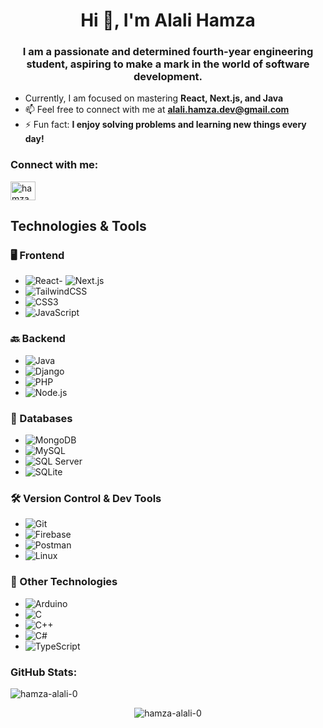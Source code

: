 <h1 align="center">Hi 👋, I'm Alali Hamza</h1>
<h3 align="center">I am a passionate and determined fourth-year engineering student, aspiring to make a mark in the world of software development.</h3>

- Currently, I am focused on mastering **React, Next.js, and Java**  
- 📫 Feel free to connect with me at **alali.hamza.dev@gmail.com**  
- ⚡ Fun fact: **I enjoy solving problems and learning new things every day!**

<h3 align="left">Connect with me:</h3>
<p align="left">
  <a href="https://linkedin.com/in/hamza--alali" target="blank">
    <img align="center" src="https://raw.githubusercontent.com/rahuldkjain/github-profile-readme-generator/master/src/images/icons/Social/linked-in-alt.svg" alt="hamza alali" height="30" width="40" />
  </a>
</p>

## Technologies & Tools

### 🖥️ Frontend
- ![React](https://img.shields.io/badge/React-20232A?style=for-the-badge&logo=react&logoColor=61DAFB)- ![Next.js](https://img.shields.io/badge/Next.js-000000?style=for-the-badge&logo=next.js&logoColor=white)
- ![TailwindCSS](https://img.shields.io/badge/TailwindCSS-06B6D4?style=for-the-badge&logo=tailwindcss&logoColor=white)
- ![CSS3](https://img.shields.io/badge/CSS3-1572B6?style=for-the-badge&logo=css3&logoColor=white)
- ![JavaScript](https://img.shields.io/badge/JavaScript-F7DF1E?style=for-the-badge&logo=javascript&logoColor=black)

### 🔙 Backend
- ![Java](https://img.shields.io/badge/Java-007396?style=for-the-badge&logo=java&logoColor=white)
- ![Django](https://img.shields.io/badge/Django-092E20?style=for-the-badge&logo=django&logoColor=white)
- ![PHP](https://img.shields.io/badge/PHP-777BB4?style=for-the-badge&logo=php&logoColor=white)
- ![Node.js](https://img.shields.io/badge/Node.js-339933?style=for-the-badge&logo=node.js&logoColor=white)

### 💾 Databases
- ![MongoDB](https://img.shields.io/badge/MongoDB-47A248?style=for-the-badge&logo=mongodb&logoColor=white)
- ![MySQL](https://img.shields.io/badge/MySQL-4479A1?style=for-the-badge&logo=mysql&logoColor=white)
- ![SQL Server](https://img.shields.io/badge/Microsoft_SQL_Server-CC2927?style=for-the-badge&logo=microsoft-sql-server&logoColor=white)
- ![SQLite](https://img.shields.io/badge/SQLite-003B57?style=for-the-badge&logo=sqlite&logoColor=white)

### 🛠️ Version Control & Dev Tools
- ![Git](https://img.shields.io/badge/Git-F05032?style=for-the-badge&logo=git&logoColor=white)
- ![Firebase](https://img.shields.io/badge/Firebase-FFCA28?style=for-the-badge&logo=firebase&logoColor=black)
- ![Postman](https://img.shields.io/badge/Postman-FF6C37?style=for-the-badge&logo=postman&logoColor=white)
- ![Linux](https://img.shields.io/badge/Linux-FCC624?style=for-the-badge&logo=linux&logoColor=black)

### 🌟 Other Technologies
- ![Arduino](https://img.shields.io/badge/Arduino-00979D?style=for-the-badge&logo=arduino&logoColor=white)
- ![C](https://img.shields.io/badge/C-00599C?style=for-the-badge&logo=c&logoColor=white)
- ![C++](https://img.shields.io/badge/C++-00599C?style=for-the-badge&logo=c%2B%2B&logoColor=white)
- ![C#](https://img.shields.io/badge/C%23-239120?style=for-the-badge&logo=c-sharp&logoColor=white)
- ![TypeScript](https://img.shields.io/badge/TypeScript-3178C6?style=for-the-badge&logo=typescript&logoColor=white)


<h3 align="left">GitHub Stats:</h3>
<p align="left">
  <img src="https://github-readme-stats.vercel.app/api/top-langs?username=hamza-alali-0&show_icons=true&locale=en&layout=compact" alt="hamza-alali-0" />
</p>
<p align="center">
  <img src="https://github-readme-stats.vercel.app/api?username=hamza-alali-0&show_icons=true&locale=en" alt="hamza-alali-0" />
</p>
